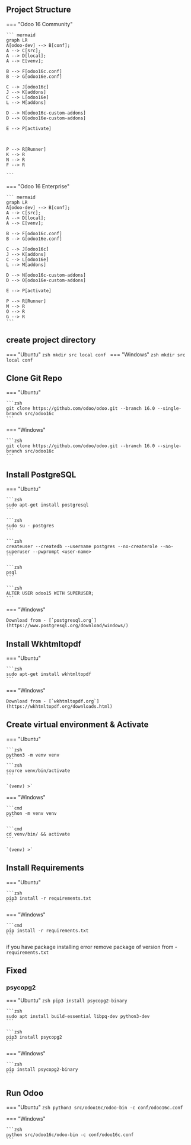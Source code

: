 ## Project Structure

=== "Odoo 16 Community"

    ``` mermaid
    graph LR
    A[odoo-dev] --> B[conf];
    A --> C[src];
    A --> D[local];
    A --> E[venv];

    B --> F[odoo16c.conf]
    B --> G[odoo16e.conf]

    C --> J[odoo16c]
    J --> K[addons]
    C --> L[odoo16e]
    L --> M[addons]

    D --> N[odoo16c-custom-addons]
    D --> O[odoo16e-custom-addons]

    E --> P[activate]



    P --> R[Runner]
    K --> R
    N --> R
    F --> R
    
    ```

=== "Odoo 16 Enterprise"

    ``` mermaid
    graph LR
    A[odoo-dev] --> B[conf];
    A --> C[src];
    A --> D[local];
    A --> E[venv];

    B --> F[odoo16c.conf]
    B --> G[odoo16e.conf]

    C --> J[odoo16c]
    J --> K[addons]
    C --> L[odoo16e]
    L --> M[addons]

    D --> N[odoo16c-custom-addons]
    D --> O[odoo16e-custom-addons]

    E --> P[activate] 

    P --> R[Runner]
    M --> R
    O --> R
    G --> R
    ```
## create project directory

=== "Ubuntu"
    ```zsh
    mkdir src local conf
    ```
=== "Windows"
    ```zsh
    mkdir src local conf
    ```
## Clone Git Repo

=== "Ubuntu"

    ```zsh
    git clone https://github.com/odoo/odoo.git --branch 16.0 --single-branch src/odoo16c
    ```

=== "Windows"

    ```zsh
    git clone https://github.com/odoo/odoo.git --branch 16.0 --single-branch src/odoo16c
    ```

## Install PostgreSQL

=== "Ubuntu"

    ```zsh
    sudo apt-get install postgresql
    ```

    ```zsh
    sudo su - postgres
    ```

    ```zsh
    createuser --createdb --username postgres --no-createrole --no-superuser --pwprompt <user-name>
    ```

    ```zsh
    psql
    ```

    ```zsh
    ALTER USER odoo15 WITH SUPERUSER;
    ```

=== "Windows"

    Download from - [`postgresql.org`](https://www.postgresql.org/download/windows/)

## Install Wkhtmltopdf

=== "Ubuntu"

    ```zsh
    sudo apt-get install wkhtmltopdf
    ```

=== "Windows"

    Download from - [`wkhtmltopdf.org`](https://wkhtmltopdf.org/downloads.html)

## Create virtual environment & Activate

=== "Ubuntu"

    ```zsh
    python3 -m venv venv
    ```
    ```zsh
    source venv/bin/activate
    ```

    `(venv) >`

=== "Windows"

    ```cmd
    python -m venv venv
    ```

    ```cmd
    cd venv/bin/ && activate
    ```

    `(venv) >`

## Install Requirements

=== "Ubuntu"

    ```zsh
    pip3 install -r requirements.txt
    ```

=== "Windows"

    ```cmd
    pip install -r requirements.txt
    ```

if you have package installing error remove package of version from - `requirements.txt`

## Fixed

### psycopg2

=== "Ubuntu"
    ```zsh
    pip3 install psycopg2-binary
    ```

    ```zsh
    sudo apt install build-essential libpq-dev python3-dev
    ```

    ```zsh
    pip3 install psycopg2
    ```

=== "Windows"

    ```zsh
    pip install psycopg2-binary
    ```

## Run Odoo

=== "Ubuntu"
    ```zsh
    python3 src/odoo16c/odoo-bin -c conf/odoo16c.conf
    ```

=== "Windows"

    ```zsh
    python src/odoo16c/odoo-bin -c conf/odoo16c.conf
    ```
